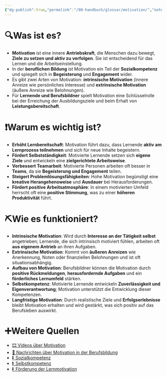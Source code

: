 ```yaml
---
{"dg-publish":true,"permalink":"/90-handbuch/glossar/motivation/","noteIcon":""}
---
```



# 🔍Was ist es?
- **Motivation** ist eine innere **Antriebskraft**, die Menschen dazu bewegt, **Ziele zu setzen und aktiv zu verfolgen**. Sie ist entscheidend für das Lernen und die Arbeitseinstellung.
- In der **beruflichen Bildung** ist Motivation ein Teil der **Sozialkompetenz** und spiegelt sich in **Begeisterung** und **Engagement** wider.
- Es gibt zwei Arten von Motivation: **intrinsische Motivation** (innere Anreize wie persönliches Interesse) und **extrinsische Motivation** (äußere Anreize wie Belohnungen).
- Für **Lernende und Berufsbildner** spielt Motivation eine Schlüsselrolle bei der Erreichung der Ausbildungsziele und beim Erhalt von **Leistungsbereitschaft**.

# ❗Warum es wichtig ist?
- **Erhöht Lernbereitschaft**: Motivation führt dazu, dass Lernende **aktiv am Lernprozess teilnehmen** und sich für neue Inhalte begeistern.
- **Fördert Selbstständigkeit**: Motivierte Lernende setzen sich **eigene Ziele** und entwickeln eine **zielgerichtete Arbeitsweise**.
- **Verbessert Teamarbeit**: Motivierte Personen arbeiten oft besser in **Teams**, da sie **Begeisterung und Engagement** teilen.
- **Steigert Problemlösungsfähigkeiten**: Hohe Motivation begünstigt eine **kreative Herangehensweise** und **Ausdauer** bei Herausforderungen.
- **Fördert positive Arbeitsatmosphäre**: In einem motivierten Umfeld herrscht oft eine **positive Stimmung**, was zu einer **höheren Produktivität** führt.

# ⛏Wie es funktioniert?
- **Intrinsische Motivation**: Wird durch **Interesse an der Tätigkeit selbst** angetrieben; Lernende, die sich intrinsisch motiviert fühlen, arbeiten oft **aus eigenem Antrieb** an ihren Aufgaben.
- **Extrinsische Motivation**: Kommt von **äußeren Anreizen** wie Anerkennung, Noten oder finanziellen Belohnungen und ist oft situationsabhängig.
- **Aufbau von Motivation**: Berufsbildner können die Motivation durch **positive Rückmeldungen**, **herausfordernde Aufgaben** und ein **förderliches Lernumfeld** stärken.
- **Selbstkompetenz**: Motivierte Lernende entwickeln **Zuverlässigkeit und Eigenverantwortung**; Motivation unterstützt die Entwicklung dieser Kompetenzen.
- **Langfristige Motivation**: Durch realistische Ziele und **Erfolgserlebnisse** bleibt Motivation erhalten und wird gestärkt, was sich positiv auf das Berufsleben auswirkt.

# ➕Weitere Quellen
- [🎞 Videos über Motivation](https://www.google.ch/search?q=Motivation&tbm=vid)
- [📰 Nachrichten über Motivation in der Berufsbildung](https://www.google.ch/search?q=Motivation+Berufsbildung&tbm=nws)
- [⏬ Sozialkompetenz](https://www.google.ch/search?q=Sozialkompetenz)
- [⏬ Selbstkompetenz](https://www.google.ch/search?q=Selbstkompetenz)
- [⏬ Förderung der Lernmotivation](https://www.google.ch/search?q=Förderung+der+Lernmotivation)